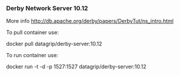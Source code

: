 ### Derby Network Server 10.12

More info http://db.apache.org/derby/papers/DerbyTut/ns_intro.html

To pull container use:

docker pull datagrip/derby-server:10.12

To run container use:

docker run -t -d -p 1527:1527 datagrip/derby-server:10.12

